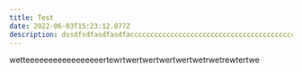 ```yaml
---
title: Test
date: 2022-06-03T15:23:12.877Z
description: dssdfsdfasdfasdfaccccccccccccccccccccccccccccccccccccccccccccccccccccccccccccccccccccccccccccccccccccccccccccccccccccccccccccccccccccccccccccccccccccccccccccccccccccccccccccccccccccccccc
---
```

wetteeeeeeeeeeeeeeeeertewrtwertwertwertwertwetrwetrewtertwe
